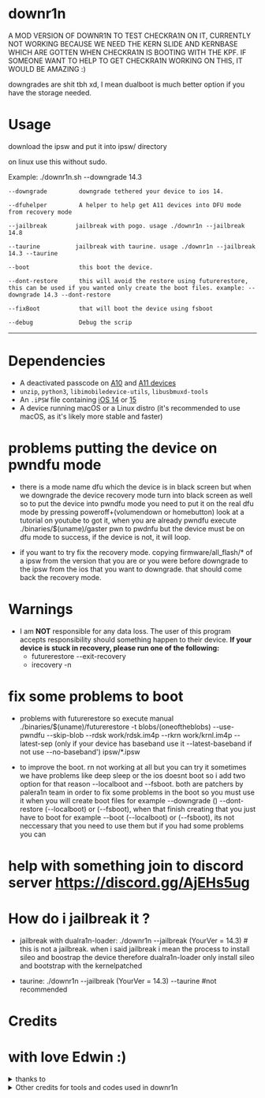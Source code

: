 # downr1n

A MOD VERSION OF DOWNR1N TO TEST CHECKRA1N ON IT, CURRENTLY NOT WORKING BECAUSE WE NEED THE KERN SLIDE AND KERNBASE WHICH ARE GOTTEN WHEN CHECKRA1N IS BOOTING WITH THE KPF. IF SOMEONE WANT TO HELP TO GET CHECKRA1N WORKING ON THIS, IT WOULD BE AMAZING :)

downgrades are shit tbh xd, I mean dualboot is much better option if you have the storage needed.
# Usage

download the ipsw and put it into ipsw/ directory

on linux use this without sudo.

Example: ./downr1n.sh --downgrade 14.3 

   
    --downgrade         downgrade tethered your device to ios 14.
   
    --dfuhelper         A helper to help get A11 devices into DFU mode from recovery mode
   
    --jailbreak        jailbreak with pogo. usage ./downr1n --jailbreak 14.8 
   
    --taurine          jailbreak with taurine. usage ./downr1n --jailbreak 14.3 --taurine
   
    --boot              this boot the device.
   
    --dont-restore      this will avoid the restore using futurerestore, this can be used if you wanted only create the boot files. example: --downgrade 14.3 --dont-restore
   
    --fixBoot           that will boot the device using fsboot
   
    --debug             Debug the scrip

---

# Dependencies
- A deactivated passcode on [A10](https://en.wikipedia.org/wiki/Apple_A10#Products_that_include_the_Apple_A10_Fusion) and [A11 devices](https://en.wikipedia.org/wiki/Apple_A11#Products_that_include_the_Apple_A11_Bionic)
- `unzip`, `python3`, `libimobiledevice-utils`, `libusbmuxd-tools`
- An `.iPSW` file containing [iOS 14](https://en.wikipedia.org/wiki/IOS_14) or [15](https://en.wikipedia.org/wiki/IOS_15)
- A device running macOS or a Linux distro (it's recommended to use macOS, as it's likely more stable and faster)

# problems putting the device on pwndfu mode

- there is a mode name dfu which the device is in black screen but when we downgrade the device recovery mode turn into black screen as well so to put the device into pwndfu mode you need to put it on the real dfu mode by pressing poweroff+(volumendown or homebutton) look at a tutorial on youtube to got it, when you are already pwndfu execute ./binaries/$(uname)/gaster pwn to pwdnfu but the device must be on dfu mode to success, if the device is not, it will loop.

- if you want to try fix the recovery mode. copying firmware/all_flash/* of a ipsw from the version that you are or you were before downgrade to the ipsw from the ios that you want to downgrade. that should come back the recovery mode. 

# Warnings
- I am **NOT** responsible for any data loss. The user of this program accepts responsibility should something happen to their device.
 **If your device is stuck in recovery, please run one of the following:**
   - futurerestore --exit-recovery
   - irecovery -n

# fix some problems to boot

- problems with futurerestore so execute manual ./binaries/$(uname)/futurerestore -t blobs/(oneoftheblobs) --use-pwndfu --skip-blob --rdsk work/rdsk.im4p --rkrn work/krnl.im4p --latest-sep (only if your device has baseband use it --latest-baseband if not use --no-baseband') ipsw/*.ipsw

- to improve the boot. rn not working at all but you can try it 
sometimes we have problems like deep sleep or the ios doesnt boot so i add two option for that reason --localboot and --fsboot. both are patchers by palera1n team in order to fix some problems in the boot so you must use it when you will create boot files for example --downgrade () --dont-restore (--localboot) or (--fsboot), when that finish creating that you just have to boot for example --boot (--localboot) or (--fsboot), its not neccessary that you need to use them but if you had some problems you can

# help with something join to discord server https://discord.gg/AjEHs5ug
# How do i jailbreak it ?

- jailbreak with dualra1n-loader: ./downr1n --jailbreak (YourVer = 14.3) # this is not a jailbreak. when i said jailbreak i mean the process to install sileo and boostrap the device therefore dualra1n-loader only install sileo and bootstrap with the kernelpatched

- taurine: ./downr1n --jailbreak (YourVer = 14.3) --taurine #not recommended

# Credits

# with love Edwin :)

<details><summary>thanks to</summary>
<p>

- [Edwin](https://github.com/edwin170) owner :)
 
</details>

<details><summary>Other credits for tools and codes used in downr1n</summary>

- [futurerestore](https://github.com/futurerestore/futurerestore) thank you for futurerestore.  

- [mineek](https://github.com/mineek/) because sunst0rm

- [exploit](https://github.com/exploit3dguy/) for asrpatcher

- [iSuns9](https://github.com/iSuns9/restored_external64patcher) thank you for restored_external64patche

- [Nathan](https://github.com/verygenericname) for the ramdisk
    
- [m1sta](https://github.com/m1stadev) for [pyimg4](https://github.com/m1stadev/PyIMG4)

- [tihmstar](https://github.com/tihmstar) for [pzb](https://github.com/tihmstar/partialZipBrowser)/original [iBoot64Patcher](https://github.com/tihmstar/iBoot64Patcher)/original [liboffsetfinder64](https://github.com/tihmstar/liboffsetfinder64)/[img4tool](https://github.com/tihmstar/img4tool)

- [xerub](https://github.com/xerub) for [img4lib](https://github.com/xerub/img4lib) and [restored_external](https://github.com/xerub/sshrd) in the ramdisk

- [libimobiledevice](https://github.com/libimobiledevice) for several tools used in this project (irecovery, ideviceenterrecovery etc), and [nikias](https://github.com/nikias) for keeping it up to date

- [Ralp0045](https://github.com/Ralph0045/Kernel64Patcher) amazing dtree_patcher and kernel64patcher ;)

</p>
</details>
